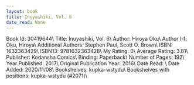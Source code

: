 ```yaml
---
layout: book
title: Inuyashiki, Vol. 6
date_read: None
---
```


Book Id: 30419644\ 
Title: Inuyashiki, Vol. 6\ 
Author: Hiroya Oku\ 
Author l-f: Oku, Hiroya\ 
Additional Authors: Stephen Paul, Scott O. Brown\ 
ISBN: 1632363429\ 
ISBN13: 9781632363428\ 
My Rating: 0\ 
Average Rating: 3.81\ 
Publisher: Kodansha Comics\ 
Binding: Paperback\ 
Number of Pages: 192\ 
Year Published: 2017\ 
Original Publication Year: 2016\ 
Date Read: \ 
Date Added: 2020/11/08\ 
Bookshelves: kupka-wstydu\ 
Bookshelves with positions: kupka-wstydu (#2071)\ 

